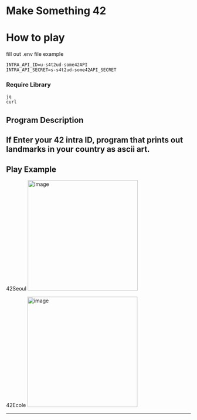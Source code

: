 # Make Something 42

# How to play

fill out .env file
example
```
INTRA_API_ID=u-s4t2ud-some42API
INTRA_API_SECRET=s-s4t2ud-some42API_SECRET
```

### Require Library
```
jq
curl
```



## Program Description
If Enter your 42 intra ID, 
program that prints out landmarks in your country as ascii art.
---
## Play Example
42Seoul
<img width="300" height="300" alt="image" src="https://github.com/enaenen/makesomething42/assets/13278955/9737f668-1c6c-4c19-a486-52b1d7e4de2f">

42Ecole
<img width="300" height="300" alt="image" src="https://github.com/enaenen/makesomething42/assets/13278955/bd0a9081-0b22-44af-8eb6-f11b38862fdd">

---

